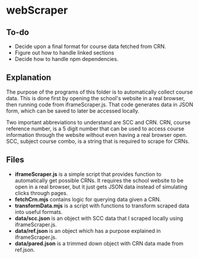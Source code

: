 # webScraper

## To-do

- Decide upon a final format for course data fetched from CRN.
- Figure out how to handle linked sections
- Decide how to handle npm dependencies.

## Explanation

The purpose of the programs of this folder is to automatically collect course data.
This is done first by opening the school's website in a real browser, then running code from iframeScraper.js.
That code generates data in JSON form, which can be saved to later be accessed locally.

Two important abbreviations to understand are SCC and CRN.
CRN, course reference number, is a 5 digit number that can be used to access course information through the website without even having a real browser open.
SCC, subject course combo, is a string that is required to scrape for CRNs.

## Files

- **iframeScraper.js** is a simple script that provides function to automatically get possible CRNs.
  It requires the school website to be open in a real browser, but it just gets JSON data instead of simulating clicks through pages.
- **fetchCrn.mjs** contains logic for querying data given a CRN.
- **transformData.mjs** is a script with functions to transform scraped data into useful formats.
- **data/scc.json** is an object with SCC data that I scraped locally using iframeScraper.js.
- **data/ref.json** is an object which has a purpose explained in iframeScraper.js.
- **data/pared.json** is a trimmed down object with CRN data made from ref.json.
